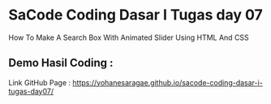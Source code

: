 # SaCode Coding Dasar I Tugas day 07
How To Make A Search Box With Animated Slider Using HTML And CSS

## Demo Hasil Coding :

Link GitHub Page : https://yohanesaragae.github.io/sacode-coding-dasar-i-tugas-day07/
